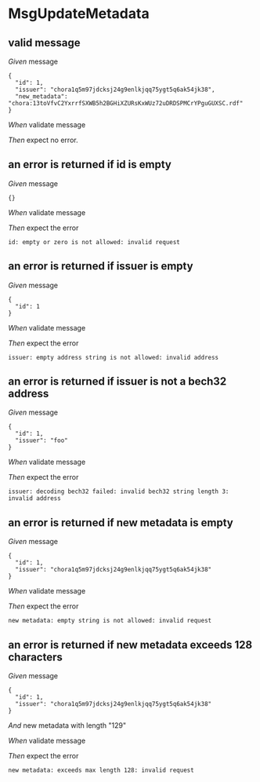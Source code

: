 # MsgUpdateMetadata

## valid message

_Given_ message

```
{
  "id": 1,
  "issuer": "chora1q5m97jdcksj24g9enlkjqq75ygt5q6ak54jk38",
  "new_metadata": "chora:13toVfvC2YxrrfSXWB5h2BGHiXZURsKxWUz72uDRDSPMCrYPguGUXSC.rdf"
}
```

_When_ validate message

_Then_ expect no error.

## an error is returned if id is empty

_Given_ message

```
{}
```

_When_ validate message

_Then_ expect the error

```
id: empty or zero is not allowed: invalid request
```

## an error is returned if issuer is empty

_Given_ message

```
{
  "id": 1
}
```

_When_ validate message

_Then_ expect the error

```
issuer: empty address string is not allowed: invalid address
```

## an error is returned if issuer is not a bech32 address

_Given_ message

```
{
  "id": 1,
  "issuer": "foo"
}
```

_When_ validate message

_Then_ expect the error

```
issuer: decoding bech32 failed: invalid bech32 string length 3: invalid address
```

## an error is returned if new metadata is empty

_Given_ message

```
{
  "id": 1,
  "issuer": "chora1q5m97jdcksj24g9enlkjqq75ygt5q6ak54jk38"
}
```

_When_ validate message

_Then_ expect the error

```
new metadata: empty string is not allowed: invalid request
```

## an error is returned if new metadata exceeds 128 characters

_Given_ message

```
{
  "id": 1,
  "issuer": "chora1q5m97jdcksj24g9enlkjqq75ygt5q6ak54jk38"
}
```

_And_ new metadata with length "129"

_When_ validate message

_Then_ expect the error

```
new metadata: exceeds max length 128: invalid request
```
